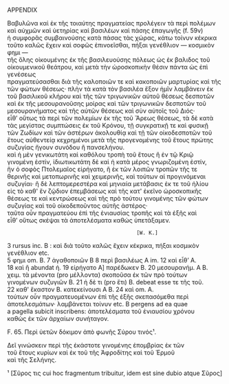 APPENDIX

Βαβυλῶνα καὶ ἐκ τῆς τοιαύτης πραγματείας προλέγειν τὰ περὶ πολέμων  
καὶ αὐχμῶν καὶ ὑετηρίας καὶ βασιλέων καὶ πάσης ἐπαγωγῆς (f. 59v)  
ἡ συμφορᾶς συμβαινούσης κατὰ πάσας τὰς χώρας, κάτω τοίνυν κέκρικα  
τοῦτο καλῶς ἔχειν καὶ σοφῶς ἐπινοεῖσθαι, πήξαι γενέθλιον — κοσμικὸν φημι —  
τῆς ὅλης οἰκουμένης ἐκ τῆς βασιλευούσης πόλεως ὡς ἐκ βαλιδος τοῦ  
οἰκουμενικοῦ θεάτρου, καὶ μετὰ τὴν ὡροσκοπικὴν θέσιν πάντα ὡς ἐπὶ γενέσεως  
πραγματεύσασθαι διὰ τῆς καλοποιῶν τε καὶ κακοποιῶν μαρτυρίας καὶ τῆς  
τῶν φώτων θέσεως· πλὴν τὰ κατὰ τὸν βασιλέα ἔξον ἡμῖν λαμβάνειν ἐκ  
τοῦ βασιλικοῦ κλήρου καὶ τῆς τῶν τριγωνικῶν αὐτοῦ θέσεως δεσποτῶν  
καὶ ἐκ τῆς μεσουρανοῦσης μοίρας καὶ τῶν τριγωνικῶν δεσποτῶν τοῦ  
μεσουρανήματος καὶ τῆς αὐτῶν θέσεως καὶ σὺν αὐτοῖς τοῦ Διός·  
εἶθ’ οὕτως τὰ περὶ τῶν πολεμίων ἐκ τῆς τοῦ Ἄρεως θέσεως, τὰ δὲ κατὰ  
τὰς μεγίστας συμπτώσεις ἐκ τοῦ Κρόνου, τῇ συγκρατικῇ τε καὶ φυσικῇ  
τῶν Ζωδίων καὶ τῶν ἀστέρων ἀκολουθίᾳ καὶ τῇ τῶν οἰκοδεσποτῶν τοῦ  
ἔτους αὐθεντείᾳ κεχρημένοι μετὰ τῆς προγενομένης τοῦ ἔτους πρώτης  
συζυγίας ἤγουν συνόδου ἢ πανσελήνου.  
καὶ ἡ μὲν γενικωτάτη καὶ καθόλου τροπὴ τοῦ ἔτους ἢ ἐν τῷ Κριῷ  
γινομένη ἐστίν, ἰδιωτικωτάτη δὲ καὶ ἡ κατὰ μέρος γνωριζομένη ἐστίν,  
ἣν ὁ σοφὸς Πτολεμαῖος εἰρήγατο, ἢ ἐκ τῶν λοιπῶν τροπῶν τῆς τε  
θερινῆς καὶ μετοπωρινῆς καὶ χειμερινῆς, καὶ τούτων αἱ προγινόμεναι  
συζυγίαι· ἢ δὲ λεπτομερεστέρα καὶ μηνιαία μετάβασις ἐκ τε τοῦ ἡλίου  
εἰς τὸ καθ' ἕν ζῴδιον ἐπεμβάσεως καὶ τῆς κατ' ἐκεῖνο ὡροσκοπικῆς  
θέσεως τε καὶ κεντρώσεως καὶ τῆς πρὸ τούτου γινομένης τῶν φώτων  
συζυγίας καὶ τοῦ οἰκοδεποῦντος αὐτῆς ἀστέρος·  
ταῦτα οὖν πραγματεύου ἐπὶ τῆς ἐνιαυσίας τροπῆς καὶ τὰ ἐξῆς καὶ  
εἶθ’ οὕτως σκέψαι τὰ ἀποτελέσματα καθώς ὑπετάξαμεν.

                                              [W. K.]

3 rursus inc. B : καὶ διὰ τοῦτο καλῶς ἔχειν κέκρικα, πήξαι κοσμικὸν γενέθλιον etc.  
5 φημι om. B.  7 ἀγαθοποιῶν B  8 περὶ βασιλέως Α im.  12 καὶ εἶθ’ Α.  
18 καὶ ἢ abundat ἡ.  19 εἰρήγατο Α] παρέδωκεν B.  20 μεσουρανήμ. Α B.  
χειμ. τὰ μένοντα (pro μέλλοντα) σκοποῦσα ἐκ τῶν πρὸ τούτων  
γινομένων συζυγιῶν B.  21 ἡ δὲ τι (pro ἔτι) B.  debeat esse τε τῆς τοῦ.  
22 καθ' ἕκαστον B.  κατεκείνουσι Α B.  24 καὶ om. A.  
τούτων οὖν πραγματευομένων ἐπὶ τῆς ἐξῆς σκεπασόμεθα περὶ  
ἀποτελεσμάτων· λαμβάνεται τοίνυν etc. B pergens ad ea quae  
a pagella subicit inscribens: ἀποτελέσματα τοῦ ἐνιαυσίου χρόνου  
καθὼς ἐκ τῶν ἀρχαίων συνήταγον.

F. 65. Περὶ ὑετῶν δόκιμον ἀπὸ φωνῆς Σύρου τινός¹.

Δεῖ γινώσκειν περὶ τῆς ἐκάστοτε γινομένης ἐπομβρίας ἐκ τῶν  
τοῦ ἔτους κυρίων καὶ ἐκ τοῦ τῆς Ἀφροδίτης καὶ τοῦ Ἑρμοῦ  
καὶ τῆς Σελήνης.

¹ [Σῦρος τις cui hoc fragmentum tribuitur, idem est sine dubio atque Σῦρος]